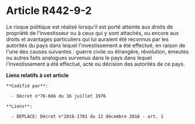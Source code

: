 # Article R442-9-2

Le risque politique est réalisé lorsqu'il est porté atteinte aux droits de propriété de l'investisseur ou à ceux qui y sont
attachés, ou encore aux droits et avantages particuliers qui lui auraient été reconnus par les autorités du pays dans lequel
l'investissement a été effectué, en raison de l'une des causes suivantes : guerre civile ou étrangère, révolution, émeutes ou
autres faits analogues survenus dans le pays dans lequel l'investissement a été effectué, acte ou décision des autorités de
ce pays.

**Liens relatifs à cet article**

	**Codifié par**:

	  - Décret n°76-666 du 16 juillet 1976

	**Liens**:

	  - DEPLACE: Décret n°2016-1701 du 12 décembre 2016 - art. 1
